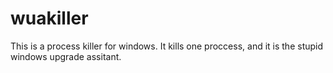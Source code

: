 # wuakiller
This is a process killer for windows. It kills one proccess, and it is the stupid windows upgrade assitant.
